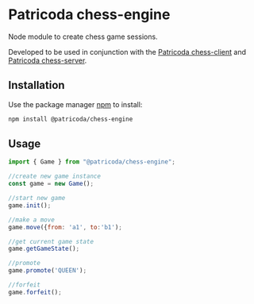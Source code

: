 # Patricoda chess-engine

Node module to create chess game sessions.

Developed to be used in conjunction with the [Patricoda chess-client](https://github.com/patricoda/chess-client) and [Patricoda chess-server](https://github.com/patricoda/chess-server).    

## Installation

Use the package manager [npm](https://www.npmjs.com/) to install:

```bash
npm install @patricoda/chess-engine
```

## Usage

```js
import { Game } from "@patricoda/chess-engine";

//create new game instance
const game = new Game();

//start new game
game.init();

//make a move
game.move({from: 'a1', to:'b1');

//get current game state
game.getGameState();

//promote
game.promote('QUEEN');

//forfeit
game.forfeit();
```
